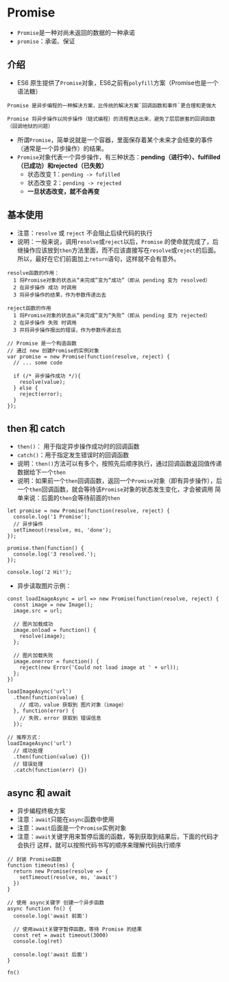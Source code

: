 # Promise

- `Promise`是一种对尚未返回的数据的一种承诺
- `promise`：承诺、保证

## 介绍

- ES6 原生提供了`Promise`对象，ES6之前有`polyfill`方案（Promise也是一个语法糖）

```JS
Promise 是异步编程的一种解决方案，比传统的解决方案`回调函数和事件`更合理和更强大

Promise 将异步操作以同步操作（链式编程）的流程表达出来，避免了层层嵌套的回调函数（回调地狱的问题）
```

- 所谓`Promise`，简单说就是一个容器，里面保存着某个未来才会结束的事件（通常是一个异步操作）的结果。
- `Promise`对象代表一个异步操作，有三种状态：**pending（进行中）、fulfilled（已成功）和rejected（已失败）**
    - 状态改变 1：`pending -> fufilled`
    - 状态改变 2：`pending -> rejected`
    - **一旦状态改变，就不会再变**

## 基本使用

- 注意：`resolve` 或 `reject` 不会阻止后续代码的执行
- 说明：一般来说，调用`resolve`或`reject`以后，`Promise` 的使命就完成了，后继操作应该放到`then`方法里面，而不应该直接写在`resolve`或`reject`的后面。所以，最好在它们前面加上`return`语句，这样就不会有意外。

```JS
resolve函数的作用：
  1 将Promise对象的状态从“未完成”变为“成功”（即从 pending 变为 resolved）
  2 在异步操作 成功 时调用
  3 将异步操作的结果，作为参数传递出去

reject函数的作用
  1 将Promise对象的状态从“未完成”变为“失败”（即从 pending 变为 rejected）
  2 在异步操作 失败 时调用
  3 并将异步操作报出的错误，作为参数传递出去

// Promise 是一个构造函数
// 通过 new 创建Promise的实例对象
var promise = new Promise(function(resolve, reject) {
  // ... some code

  if (/* 异步操作成功 */){
    resolve(value);
  } else {
    reject(error);
  }
});
```

## then 和 catch

- `then()`： 用于指定异步操作成功时的回调函数
- `catch()`：用于指定发生错误时的回调函数
- 说明：`then()`方法可以有多个，按照先后顺序执行，通过回调函数返回值传递数据给下一个`then`
- 说明：如果前一个`then`回调函数，返回一个`Promise`对象（即有异步操作），后一个`then`回调函数，就会等待该`Promise`对象的状态发生变化，才会被调用
简单来说：后面的`then`会等待前面的`then`

```JS
let promise = new Promise(function(resolve, reject) {
  console.log('1 Promise');
  // 异步操作
  setTimeout(resolve, ms, 'done');
});

promise.then(function() {
  console.log('3 resolved.');
});

console.log('2 Hi!');
```

- 异步读取图片示例：

```JS
const loadImageAsync = url => new Promise(function(resolve, reject) {
  const image = new Image();
  image.src = url;

  // 图片加载成功
  image.onload = function() {
    resolve(image);
  };

  // 图片加载失败
  image.onerror = function() {
    reject(new Error('Could not load image at ' + url));
  };
})

loadImageAsync('url')
  .then(function(value) {
    // 成功，value 获取到 图片对象（image）
  }, function(error) {
    // 失败，error 获取到 错误信息
  });

// 推荐方式：
loadImageAsync('url')
  // 成功处理
  .then(function(value) {})
  // 错误处理
  .catch(function(err) {})
```

## async 和 await

- 异步编程终极方案
- 注意：`await`只能在`async`函数中使用
- 注意：`await`后面是一个`Promise`实例对象
- 注意：`await`关键字用来暂停后面的函数，等到获取到结果后，下面的代码才会执行
这样，就可以按照代码书写的顺序来理解代码执行顺序

```JS
// 封装 Promise函数
function timeout(ms) {
  return new Promise(resolve => {
    setTimeout(resolve, ms, 'await')
  })
}

// 使用 async关键字 创建一个异步函数
async function fn() {
  console.log('await 前面')

  // 使用await关键字暂停函数，等待 Promise 的结果
  const ret = await timeout(3000)
  console.log(ret)

  console.log('await 后面')
}

fn()
```